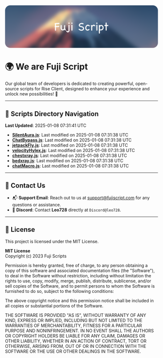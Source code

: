 ![Banner](.github/b.webp)

# 🌍 **We are Fuji Script**

Our global team of developers is dedicated to creating powerful, open-source scripts for Rise Client, designed to enhance your experience and unlock new possibilities! 🌟

---
<!-- SCRIPTS_NAVIGATION_START -->
## 📂 **Scripts Directory Navigation**

**Last Updated**: 2025-01-08 07:31:41 UTC

- **[SilentAura.js](scripts/SilentAura.js)**: Last modified on 2025-01-08 07:31:38 UTC
- **[ChatBypass.js](scripts/ChatBypass.js)**: Last modified on 2025-01-08 07:31:38 UTC
- **[jetpackFly.js](scripts/jetpackFly.js)**: Last modified on 2025-01-08 07:31:38 UTC
- **[velocityHylex.js](scripts/velocityHylex.js)**: Last modified on 2025-01-08 07:31:38 UTC
- **[chestxray.js](scripts/chestxray.js)**: Last modified on 2025-01-08 07:31:38 UTC
- **[bedxray.js](scripts/bedxray.js)**: Last modified on 2025-01-08 07:31:38 UTC
- **[chatMacro.js](scripts/chatMacro.js)**: Last modified on 2025-01-08 07:31:38 UTC

<!-- SCRIPTS_NAVIGATION_END -->

---

## 💬 **Contact Us**  
- 📬 **Support Email**: Reach out to us at [support@fujiscript.com](mailto:support@fujiscript.com) for any questions or assistance.  
- 💬 **Discord**: Contact **Leo728** directly at `Discord@leo728`.

---

## 📜 **License**

This project is licensed under the MIT License.  

**MIT License**  
Copyright (c) 2023 Fuji Scripts  

Permission is hereby granted, free of charge, to any person obtaining a copy of this software and associated documentation files (the "Software"), to deal in the Software without restriction, including without limitation the rights to use, copy, modify, merge, publish, distribute, sublicense, and/or sell copies of the Software, and to permit persons to whom the Software is furnished to do so, subject to the following conditions:  

The above copyright notice and this permission notice shall be included in all copies or substantial portions of the Software.  

THE SOFTWARE IS PROVIDED "AS IS", WITHOUT WARRANTY OF ANY KIND, EXPRESS OR IMPLIED, INCLUDING BUT NOT LIMITED TO THE WARRANTIES OF MERCHANTABILITY, FITNESS FOR A PARTICULAR PURPOSE AND NONINFRINGEMENT. IN NO EVENT SHALL THE AUTHORS OR COPYRIGHT HOLDERS BE LIABLE FOR ANY CLAIM, DAMAGES OR OTHER LIABILITY, WHETHER IN AN ACTION OF CONTRACT, TORT OR OTHERWISE, ARISING FROM, OUT OF OR IN CONNECTION WITH THE SOFTWARE OR THE USE OR OTHER DEALINGS IN THE SOFTWARE.  
